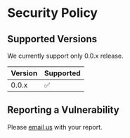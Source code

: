 # Security Policy

## Supported Versions

We currently support only 0.0.x release.

| Version | Supported          |
| ------- | ------------------ |
| 0.0.x   | :white_check_mark: |

## Reporting a Vulnerability

Please [email us](mailto:oss@reactivelions.com?subject=react-native-randomness%20security%20report) with your report.
